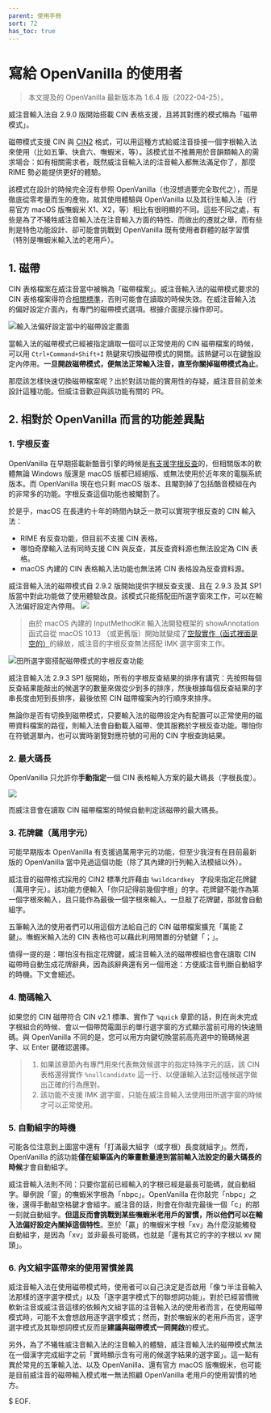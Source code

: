 ```yaml
---
parent: 使用手冊
sort: 72
has_toc: true
---
```

# 寫給 OpenVanilla 的使用者

> 本文提及的 OpenVanilla 最新版本為 1.6.4 版（2022-04-25）。

威注音輸入法自 2.9.0 版開始搭載 CIN 表格支援，且將其對應的模式稱為「磁帶模式」。

磁帶模式支援 CIN 與 [CIN2](../CIN_EVOLUTION.md) 格式，可以用這種方式給威注音掛接一個字根輸入法來使用（比如五筆、快倉六、嘸蝦米，等）。該模式並不推薦用於音韻類輸入的需求場合：如有相關需求者，既然威注音輸入法的注音輸入都無法滿足你了，那麼 RIME 勢必能提供更好的體驗。

該模式在設計的時候完全沒有參照 OpenVanilla（也沒想過要完全取代之），而是徹底從零考量而生的產物，故其使用體驗與 OpenVanilla 以及其衍生輸入法（行易官方 macOS 版嘸蝦米 X1、X2，等）相比有很明顯的不同。這些不同之處，有些是為了不犧牲威注音輸入法在注音輸入方面的特性、而做出的遷就之舉，而有些則是特色功能設計、卻可能會挑戰到 OpenVanilla 既有使用者群體的敲字習慣（特別是嘸蝦米輸入法的老用戶）。

## 1. 磁帶

CIN 表格檔案在威注音當中被稱為「磁帶檔案」。威注音輸入法的磁帶模式要求的 CIN 表格檔案得符合[相關標準](../CIN_EVOLUTION.md)，否則可能會在讀取的時候失效。在威注音輸入法的偏好設定介面內，有專門的磁帶模式選項。根據介面提示操作即可。

![輸入法偏好設定當中的磁帶設定畫面](assets/preferences_cassette_page.jpg)

當輸入法的磁帶模式已經被指定讀取一個可以正常使用的 CIN 磁帶檔案的時候，可以用 `Ctrl+Command+Shift+I` 熱鍵來切換磁帶模式的開關。該熱鍵可以在鍵盤設定內停用。**一旦開啟磁帶模式，便無法正常輸入注音，直至你關掉磁帶模式為止**。

那麼該怎樣快速切換磁帶檔案呢？出於對該功能的實用性的存疑，威注音目前並未設計這種功能。但威注音歡迎與該功能有關的 PR。

## 2. 相對於 OpenVanilla 而言的功能差異點

### 1. 字根反查

OpenVanilla 在早期搭載新酷音引擎的時候是[有支援字根反查](http://osxchat.blogspot.com/2006/01/openvanilla_23.html)的，但相關版本的軟體無論 Windows 版還是 macOS 版都已經絕版、或無法使用於近年來的電腦系統版本。而 OpenVanilla 現在也只剩 macOS 版本、且閹割掉了包括酷音模組在內的非常多的功能。字根反查這個功能也被閹割了。

於是乎，macOS 在長達約十年的時間內缺乏一款可以實現字根反查的 CIN 輸入法：

- RIME 有反查功能，但目前不支援 CIN 表格。
- 哪怕奇摩輸入法有同時支援 CIN 與反查，其反查資料源也無法設定為 CIN 表格。
- macOS 內建的 CIN 表格輸入法功能也無法將 CIN 表格設為反查資料源。

威注音輸入法的磁帶模式自 2.9.2 版開始提供字根反查支援、且在 2.9.3 及其 SP1 版當中對此功能做了使用體驗改良。該模式只能搭配田所選字窗來工作，可以在輸入法偏好設定內停用。
![](assets/preferences_general_page_candidates.jpg)

> 由於 macOS 內建的 InputMethodKit 輸入法開發框架的 showAnnotation 函式自從 macOS 10.13 （或更舊版）開始就變成了[空殼實作（函式裡面是空的）](https://openradar.appspot.com/34911503)的緣故，威注音的字根反查無法搭配 IMK 選字窗來工作。

![田所選字窗搭配磁帶模式的字根反查功能](assets/tdkcandidates_reverse_lookup.jpg)

威注音輸入法 2.9.3 SP1 版開始，所有的字根反查結果的排序有講究：先按照每個反查結果能敲出的候選字的數量來做從少到多的排序，然後根據每個反查結果的字串長度由短到長排序，最後依照 CIN 磁帶檔案內的行順序來排序。

無論你是否有切換到磁帶模式，只要輸入法的磁帶設定內有配置可以正常使用的磁帶資料檔案的路徑，則輸入法會自動載入磁帶、使其服務於字根反查功能。哪怕你在符號選單內，也可以實時瀏覽對應符號的可用的 CIN 字根查詢結果。

### 2. 最大碼長

OpenVanilla 只允許你**手動指定**一個 CIN 表格輸入方案的最大碼長（字根長度）。

![](assets/ov_settings_max_key_length.jpg)

而威注音會在讀取 CIN 磁帶檔案的時候自動判定該磁帶的最大碼長。

### 3. 花牌鍵（萬用字元）

可能早期版本 OpenVanilla 有支援過萬用字元的功能，但至少我沒有在目前最新版的 OpenVanilla 當中見過這個功能（除了其內建的行列輸入法模組以外）。

威注音的磁帶格式採用的 CIN2 標準允許藉由 `%wildcardkey ` 字段來指定花牌鍵（萬用字元）。該功能方便輸入「你只記得前幾個字根」的字。花牌鍵不能作為第一個字根來輸入，且只能作為最後一個字根來輸入。一旦敲了花牌鍵，那就會自動組字。

五筆輸入法的使用者們可以用這個方法給自己的 CIN 磁帶檔案擴充「萬能 Z 鍵」。嘸蝦米輸入法的 CIN 表格也可以藉此利用閒置的分號鍵「；」。

值得一提的是：哪怕沒有指定花牌鍵，威注音輸入法的磁帶模組也會在讀取 CIN 磁帶時自動生成花牌辭典，因為該辭典還有另一個用途：方便威注音判斷自動組字的時機。下文會細述。

### 4. 簡碼輸入

如果您的 CIN 磁帶符合 CIN v2.1 標準、實作了 `%quick` 章節的話，則在尚未完成字根組合的時候、會以一個帶閃電圖示的單行選字窗的方式顯示當前可用的快速簡碼。與 OpenVanilla 不同的是，您可以用方向鍵切換當前高亮選中的簡碼候選字、以 Enter 鍵確認選擇。

> 1. 如果該章節內有專門用來代表無效候選字的指定特殊字元的話，該 CIN 表格還得實作 `%nullcandidate` 這一行、以便讓輸入法對這種候選字做出正確的行為應對。
> 2. 該功能不支援 IMK 選字窗，只能在威注音輸入法使用田所選字窗的時候才可以正常使用。

### 5. 自動組字的時機

可能各位注意到上圖當中還有「打滿最大組字（或字根）長度就組字」。然而，OpenVanilla 的該功能**僅在組筆區內的筆畫數量達到當前輸入法設定的最大碼長的時候**才會自動組字。

威注音輸入法則不同：只要你當前已經輸入的字根已經是最長可能碼，就自動組字。舉例說「窗」的嘸蝦米字根為「nbpc」。OpenVanilla 在你敲完「nbpc」之後，還得手動敲空格鍵才會組字。威注音的話，則會在你敲完最後一個「c」的那一刻就自動組字。**但這反而會挑戰到某些嘸蝦米老用戶的習慣，所以他們可以在輸入法偏好設定內關掉這個特性**。至於「贏」的嘸蝦米字根「xv」為什麼沒能觸發自動組字，是因為「xv」並非最長可能碼，也就是「還有其它的字的字根以 xv 開頭」。

### 6. 內文組字區帶來的使用習慣差異

威注音輸入法在使用磁帶模式時，使用者可以自己決定是否啟用「像ㄅ半注音輸入法那樣的逐字選字模式」以及「逐字選字模式下的聯想詞功能」。對於已經習慣微軟新注音或威注音這樣的依賴內文組字區的注音輸入法的使用者而言，在使用磁帶模式時，可能不太會想啟用逐字選字模式；然而，對於嘸蝦米的老用戶而言，逐字選字模式及其聯想詞模式反而是**建議與磁帶模式一同開啟**的模式。

另外，為了不犧牲威注音輸入法的注音輸入的體驗，威注音輸入法的磁帶模式無法在一個漢字完成組字之前「實時顯示含有可用的候選字結果的選字窗」。這一點有異於常見的五筆輸入法、以及 OpenVanilla、還有官方 macOS 版嘸蝦米，也可能是目前威注音的磁帶輸入模式唯一無法照顧 OpenVanilla 老用戶的使用習慣的地方。

$ EOF.
